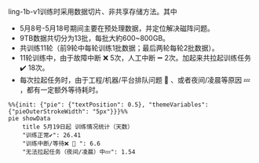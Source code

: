 ling-1b-v1训练时采用数据切片、非共享存储方法。其中
* 5月8号-5月18号期间主要在预处理数据，并定位解决磁阵问题。
* 9TB数据共切分为13批，每批大約600~800GB。
* 共训练11轮（前9轮中每轮训练1批数据；最后两轮每轮2批数据）。
* 11轮训练中，由于故障中断 :x: 5次，人工中断 :heavy_minus_sign: 2次。加起来共拉起训练任务 :heavy_check_mark: 18次。
* 每次拉起任务时，由于工程/机器/平台排队问题 :wrench: 、或者夜间/凌晨等原因 :zzz: ，都有一定额外等待耗时。

```mermaid
%%{init: {"pie": {"textPosition": 0.5}, "themeVariables": {"pieOuterStrokeWidth": "5px"}}}%% 
pie showData
    title 5月19日起 训练情况统计（天数）
    "训练正常✔️": 26.41
    "训练中断/等待❌ 🔧 ": 6.6
    "无法拉起任务（夜间/凌晨）中💤": 1.54
```